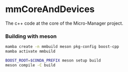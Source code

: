 # mmCoreAndDevices
The c++ code at the core of the Micro-Manager project.

### Building with meson

```sh
mamba create -n mmbuild meson pkg-config boost-cpp
mamba activate mmbuild

BOOST_ROOT=$CONDA_PREFIX meson setup build
meson compile -C build
```
